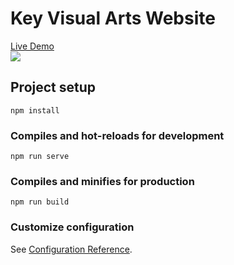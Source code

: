 # Key Visual Arts Website
<a href='keyva.netlify.app/'>Live Demo</a> 
<br>
<img src='https://i.ibb.co/Kr251xX/Screen-Shot-2021-02-18-at-1-11-24-AM.png'>

## Project setup
```
npm install
```

### Compiles and hot-reloads for development
```
npm run serve
```

### Compiles and minifies for production
```
npm run build
```

### Customize configuration
See [Configuration Reference](https://cli.vuejs.org/config/).
